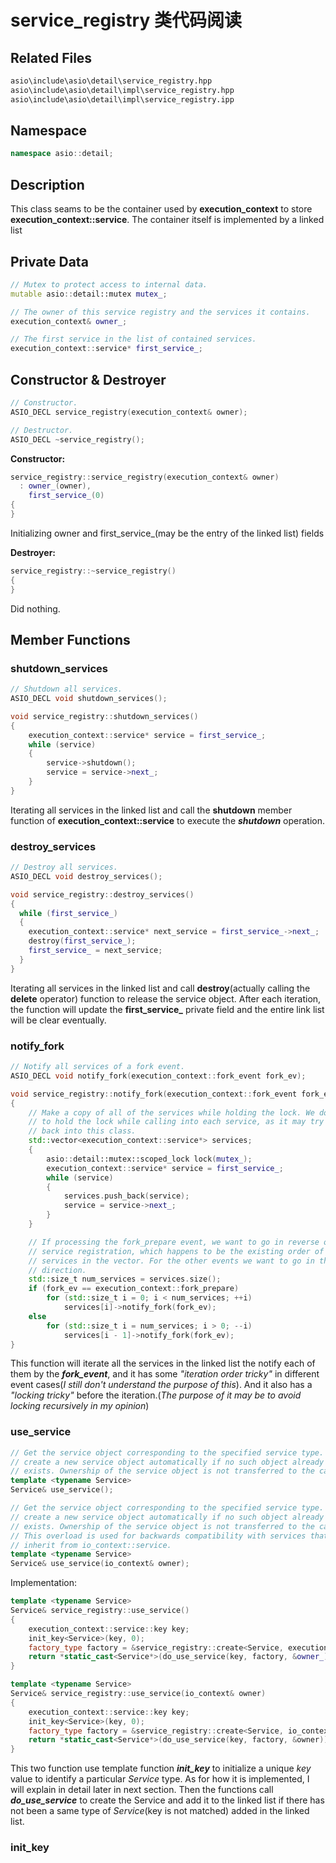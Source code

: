 # service_registry 类代码阅读

## Related Files

```bash
asio\include\asio\detail\service_registry.hpp
asio\include\asio\detail\impl\service_registry.hpp
asio\include\asio\detail\impl\service_registry.ipp
```

## Namespace

```c++
namespace asio::detail;
```

## Description

This class seams to be the container used by **execution_context** to store **execution_context::service**. The container itself is implemented by a linked list

## Private Data

```c++
// Mutex to protect access to internal data.
mutable asio::detail::mutex mutex_;

// The owner of this service registry and the services it contains.
execution_context& owner_;

// The first service in the list of contained services.
execution_context::service* first_service_;
```
## Constructor & Destroyer

```c++
// Constructor.
ASIO_DECL service_registry(execution_context& owner);

// Destructor.
ASIO_DECL ~service_registry();
```
**Constructor:** 

```c++
service_registry::service_registry(execution_context& owner)
  : owner_(owner),
    first_service_(0)
{
}
```
Initializing owner and first_service_(may be the entry of the linked list) fields

**Destroyer:**

```c++
service_registry::~service_registry()
{
}
```

Did nothing.

## Member Functions
### **shutdown_services**

```c++
// Shutdown all services.
ASIO_DECL void shutdown_services();
```

```c++
void service_registry::shutdown_services()
{
    execution_context::service* service = first_service_;
    while (service)
    {
        service->shutdown();
        service = service->next_;
    }
}
```
Iterating all services in the linked list and call the **shutdown** member function of **execution_context::service** to execute the ***shutdown*** operation.

### **destroy_services**

```c++
// Destroy all services.
ASIO_DECL void destroy_services();
```

```c++
void service_registry::destroy_services()
{
  while (first_service_)
  {
    execution_context::service* next_service = first_service_->next_;
    destroy(first_service_);
    first_service_ = next_service;
  }
}
```

Iterating all services in the linked list and call **destroy**(actually calling the **delete** operator) function to release the service object. After each iteration, the function will update the **first_service_** private field and the entire link list will be clear eventually.

### **notify_fork**

```c++
// Notify all services of a fork event.
ASIO_DECL void notify_fork(execution_context::fork_event fork_ev);
```
```c++
void service_registry::notify_fork(execution_context::fork_event fork_ev)
{
    // Make a copy of all of the services while holding the lock. We don't want
    // to hold the lock while calling into each service, as it may try to call
    // back into this class.
    std::vector<execution_context::service*> services;
    {
        asio::detail::mutex::scoped_lock lock(mutex_);
        execution_context::service* service = first_service_;
        while (service)
        {
            services.push_back(service);
            service = service->next_;
        }
    }

    // If processing the fork_prepare event, we want to go in reverse order of
    // service registration, which happens to be the existing order of the
    // services in the vector. For the other events we want to go in the other
    // direction.
    std::size_t num_services = services.size();
    if (fork_ev == execution_context::fork_prepare)
        for (std::size_t i = 0; i < num_services; ++i)
            services[i]->notify_fork(fork_ev);
    else
        for (std::size_t i = num_services; i > 0; --i)
            services[i - 1]->notify_fork(fork_ev);
}
```
This function will iterate all the services in the linked list the notify each of them by the ***fork_event***, and it has some *"iteration order tricky"* in different event cases(*I still don't understand the purpose of this*). And it also has a *"locking tricky"* before the iteration.(*The purpose of it may be to avoid locking recursively in my opinion*)

### **use_service**

```c++
// Get the service object corresponding to the specified service type. Will
// create a new service object automatically if no such object already
// exists. Ownership of the service object is not transferred to the caller.
template <typename Service>
Service& use_service();

// Get the service object corresponding to the specified service type. Will
// create a new service object automatically if no such object already
// exists. Ownership of the service object is not transferred to the caller.
// This overload is used for backwards compatibility with services that
// inherit from io_context::service.
template <typename Service>
Service& use_service(io_context& owner);
```
Implementation:
```c++
template <typename Service>
Service& service_registry::use_service()
{
    execution_context::service::key key;
    init_key<Service>(key, 0);
    factory_type factory = &service_registry::create<Service, execution_context>;
    return *static_cast<Service*>(do_use_service(key, factory, &owner_));
}

template <typename Service>
Service& service_registry::use_service(io_context& owner)
{
    execution_context::service::key key;
    init_key<Service>(key, 0);
    factory_type factory = &service_registry::create<Service, io_context>;
    return *static_cast<Service*>(do_use_service(key, factory, &owner));
}
```

This two function use template function ***init_key*** to initialize a unique *key* value to identify a particular *Service* type. As for how it is implemented, I will explain in detail later in next section.
Then the functions call ***do_use_service*** to create the Service and add it to the linked list if there has not been a same type of *Service*(key is not matched) added in the linked list.

### **init_key**



